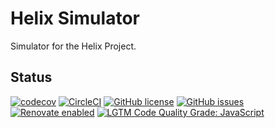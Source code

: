 Helix Simulator
===============

Simulator for the Helix Project.

Status
------
[![codecov](https://img.shields.io/codecov/c/github/adobe/helix-simulator.svg)](https://codecov.io/gh/adobe/helix-simulator)
[![CircleCI](https://img.shields.io/circleci/project/github/adobe/helix-simulator.svg)](https://circleci.com/gh/adobe/helix-simulator)
[![GitHub license](https://img.shields.io/github/license/adobe/helix-simulator.svg)](https://github.com/adobe/helix-simulator/blob/main/LICENSE.txt)
[![GitHub issues](https://img.shields.io/github/issues/adobe/helix-simulator.svg)](https://github.com/adobe/helix-simulator/issues)
[![Renovate enabled](https://img.shields.io/badge/renovate-enabled-brightgreen.svg)](https://renovatebot.com/)
[![LGTM Code Quality Grade: JavaScript](https://img.shields.io/lgtm/grade/javascript/g/adobe/helix-simulator.svg?logo=lgtm&logoWidth=18)](https://lgtm.com/projects/g/adobe/helix-simulator)

